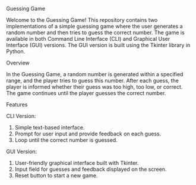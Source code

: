 Guessing Game

Welcome to the Guessing Game! This repository contains two implementations of a simple guessing game where the user generates a random number and then tries to guess the correct number. The game is available in both Command Line Interface (CLI) and Graphical User Interface (GUI) versions. The GUI version is built using the Tkinter library in Python.


Overview

In the Guessing Game, a random number is generated within a specified range, and the player tries to guess this number. After each guess, the player is informed whether their guess was too high, too low, or correct. The game continues until the player guesses the correct number.

Features

CLI Version:

1. Simple text-based interface.
2. Prompt for user input and provide feedback on each guess.
3. Loop until the correct number is guessed.

GUI Version:

1. User-friendly graphical interface built with Tkinter.
2. Input field for guesses and feedback displayed on the screen.
3. Reset button to start a new game.
